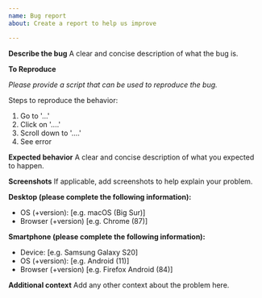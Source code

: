 ```yaml
---
name: Bug report
about: Create a report to help us improve

---
```


**Describe the bug**
A clear and concise description of what the bug is.

**To Reproduce**

*Please provide a script that can be used to reproduce the bug.*

Steps to reproduce the behavior:
1. Go to '...'
2. Click on '....'
3. Scroll down to '....'
4. See error

**Expected behavior**
A clear and concise description of what you expected to happen.

**Screenshots**
If applicable, add screenshots to help explain your problem.

**Desktop (please complete the following information):**
 - OS (+version): [e.g. macOS (Big Sur)]
 - Browser (+version) [e.g. Chrome (87)]

**Smartphone (please complete the following information):**
 - Device: [e.g. Samsung Galaxy S20]
 - OS (+version): [e.g. Android (11)]
 - Browser (+version) [e.g. Firefox Android (84)]

**Additional context**
Add any other context about the problem here.
